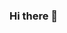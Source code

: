 ### Hi there 👋

<!--
**edgarfigueira/edgarfigueira** is a ✨ _special_ ✨ repository because its `README.md` (this file) appears on your GitHub profile.

Here are some ideas to get you started:

- 🔭 I’m currently working on Data Minning
- 🌱 I’m currently learning GIS 
- 👯 I’m looking to collaborate on Spacial Data Managment
- 🤔 I’m looking for help with Python and R
- 💬 Ask me about HTML, CSS, JAVASCRIPT, GIS, ADOBE ILLUSTRATOR, PUBLISHER, GEOGRAPHY, GEOSCIENCES
- 📫 How to reach me: edgarjunceiro@gmail.com ; www.linkedin.com/in/edgarfigueira
- 😄 Pronouns: Peras
- ⚡ Fun fact: Beach Handball Player
-->
